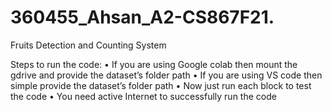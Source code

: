 # 360455_Ahsan_A2-CS867F21.
Fruits Detection and Counting System

Steps to run the code:
• If you are using Google colab then mount the gdrive and provide the dataset’s folder path
• If you are using VS code then simple provide the dataset’s folder path
• Now just run each block to test the code
• You need active Internet to successfully run the code

